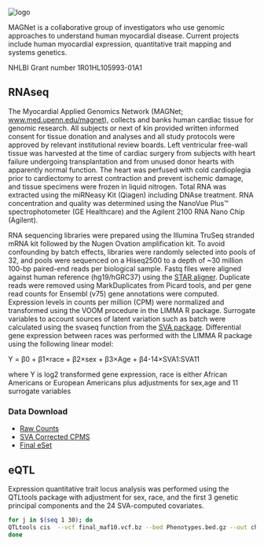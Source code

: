 ![logo](https://github.com/mpmorley/MAGNet/blob/master/MAGnet_logo_heart.png)

MAGNet is a collaborative group of investigators who use genomic approaches to understand human myocardial disease. Current projects include human myocardial expression, quantitative trait mapping and systems genetics.

NHLBI Grant number 1R01HL105993-01A1


## RNAseq
The Myocardial Applied Genomics Network (MAGNet; www.med.upenn.edu/magnet), collects and banks human cardiac tissue for genomic research.  All subjects or next of kin provided written informed consent for tissue donation and analyses and all study protocols were approved by relevant institutional review boards. Left ventricular free-wall tissue was harvested at the time of cardiac surgery from subjects with heart failure undergoing transplantation and from unused donor hearts with apparently normal function. The heart was perfused with cold cardioplegia prior to cardiectomy to arrest contraction and prevent ischemic damage, and tissue specimens were frozen in liquid nitrogen. Total RNA was extracted using the miRNeasy Kit (Qiagen) including DNAse treatment. RNA concentration and quality was determined using the NanoVue Plus™ spectrophotometer (GE Healthcare) and the Agilent 2100 RNA Nano Chip (Agilent).	

RNA sequencing libraries were prepared using the Illumina TruSeq stranded mRNA kit followed by the Nugen Ovation amplification kit. To avoid confounding by batch effects, libraries were randomly selected into pools of 32, and pools were sequenced on a Hiseq2500 to a depth of ~30 million 100-bp paired-end reads per biological sample. Fastq files were aligned against human reference (hg19/hGRC37) using the [STAR aligner](https://github.com/alexdobin/STAR). Duplicate reads were removed using MarkDuplicates from Picard tools, and per gene read counts for Ensembl (v75) gene annotations were computed. 
Expression levels in counts per million (CPM) were normalized and transformed using the VOOM procedure in the LIMMA R package. Surrogate variables to account sources of latent variation such as batch were calculated using the svaseq function from the [SVA package](https://bioconductor.org/packages/release/bioc/html/sva.html). Differential gene expression between races was performed with the LIMMA R package using the following linear model:

Y = β0 + β1×race + β2×sex + β3×Age + β4-14×SVA1:SVA11

where Y is log2 transformed gene expression, race is either African Americans or European Americans plus adjustments for sex,age and 11 surrogate variables




### Data Download

* [Raw Counts](https://www.dropbox.com/s/4mnd1iassezsr5y/subread_counts_allgood.RDS?dl=0)
* [SVA Corrected CPMS](https://www.dropbox.com/s/mpgbhujqezts998/CPMS_SVA_corrected.RDS?dl=0)
* [Final eSet](https://www.dropbox.com/s/797rft3a7iihhmc/MAGNET_eset.RDS?dl=0)


## eQTL

Expression quantitative trait locus analysis was performed using the QTLtools package with adjustment for sex, race, and the first 3 genetic principal components and the 24 SVA-computed covariates.

```bash
for j in $(seq 1 30); do
QTLtools cis  --vcf final_maf10.vcf.bz --bed Phenotypes.bed.gz --out chunk_$j --cov $BASE/covars.txt --perm 1000 --chunk $j 30
done
```
